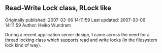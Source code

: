## Read-Write Lock class, RLock like

Originally published: 2007-03-06 14:11:59
Last updated: 2007-03-06 14:11:59
Author: Heiko Wundram

During a recent application server design, I came across the need for a thread locking class which supports read and write locks (in the filesystem lock kind of way).